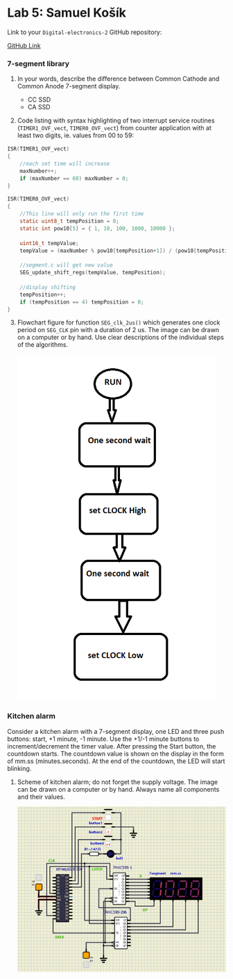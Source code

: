 # Lab 5: Samuel Košík

Link to your `Digital-electronics-2` GitHub repository:

   [GitHub Link](https://github.com/amwellius/Digital-electronics-2)



### 7-segment library

1. In your words, describe the difference between Common Cathode and Common Anode 7-segment display.
   * CC SSD
   * CA SSD

2. Code listing with syntax highlighting of two interrupt service routines (`TIMER1_OVF_vect`, `TIMER0_OVF_vect`) from counter application with at least two digits, ie. values from 00 to 59:

```c
ISR(TIMER1_OVF_vect)
{
    //each set time will increase
    maxNumber++;
    if (maxNumber == 60) maxNumber = 0;
}
```

```c
ISR(TIMER0_OVF_vect)
{
    //This line will only run the first time
    static uint8_t tempPosition = 0;    
    static int pow10[5] = { 1, 10, 100, 1000, 10000 };
    
    uint16_t tempValue;
    tempValue = (maxNumber % pow10[tempPosition+1]) / (pow10[tempPosition]);
    
    //segment.c will get new value
    SEG_update_shift_regs(tempValue, tempPosition);
    
    //display shifting
    tempPosition++;
    if (tempPosition == 4) tempPosition = 0;
}  
```

3. Flowchart figure for function `SEG_clk_2us()` which generates one clock period on `SEG_CLK` pin with a duration of 2&nbsp;us. The image can be drawn on a computer or by hand. Use clear descriptions of the individual steps of the algorithms.

   ![your figure](images/1_3.PNG)


### Kitchen alarm

Consider a kitchen alarm with a 7-segment display, one LED and three push buttons: start, +1 minute, -1 minute. Use the +1/-1 minute buttons to increment/decrement the timer value. After pressing the Start button, the countdown starts. The countdown value is shown on the display in the form of mm.ss (minutes.seconds). At the end of the countdown, the LED will start blinking.

1. Scheme of kitchen alarm; do not forget the supply voltage. The image can be drawn on a computer or by hand. Always name all components and their values.

   ![your figure](images/3.png)
